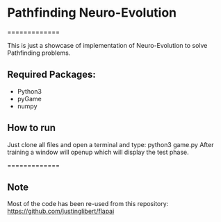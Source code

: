 # Pathfinding Neuro-Evolution
=============

This is just a showcase of implementation of Neuro-Evolution to solve Pathfinding problems.

## Required Packages:
* Python3
* pyGame
* numpy

## How to run
Just clone all files and open a terminal and type: python3 game.py
After training a window will openup which will display the test phase.

=============
## Note
Most of the code has been re-used from this repository: https://github.com/justinglibert/flapai
